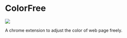 # ColorFree


[![](https://github.com/GarfieldZHU/ColorFree/workflows/color-free/badge.svg)](https://github.com/GarfieldZHU/ColorFree/actions?query=workflow%3Acolor-free)

A chrome extension to adjust the color of web page freely.
